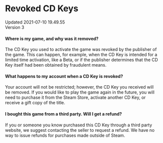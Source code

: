 # Revoked CD Keys
Updated 2021-07-10 19.49.55  
Version 3  

#### Where is my game, and why was it removed?
The CD Key you used to activate the game was revoked by the publisher of the game. This can happen, for example, when the CD Key is intended for a limited time activation, like a Beta, or if the publisher determines that the CD Key itself had been obtained by fraudulent means.  
  
#### What happens to my account when a CD Key is revoked?
Your account will not be restricted; however, the CD Key you received will be removed. If you would like to play the game again in the future, you will need to purchase it from the Steam Store, activate another CD Key, or receive a gift copy of the title.  
  
#### I bought this game from a third party. Will I get a refund?
If you or someone you know purchased this CD Key through a third party website, we suggest contacting the seller to request a refund. We have no way to issue refunds for purchases made outside of Steam.